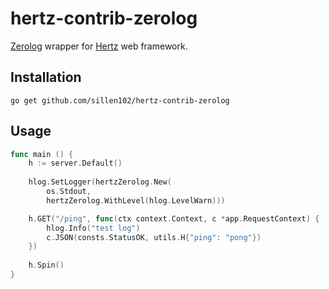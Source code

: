 # hertz-contrib-zerolog
[Zerolog](https://github.com/rs/zerolog) wrapper for [Hertz](https://github.com/cloudwego/hertz) web framework.

## Installation
    go get github.com/sillen102/hertz-contrib-zerolog

## Usage
```go
func main () {
    h := server.Default()
	
    hlog.SetLogger(hertzZerolog.New(
        os.Stdout,
        hertzZerolog.WithLevel(hlog.LevelWarn)))

    h.GET("/ping", func(ctx context.Context, c *app.RequestContext) {
        hlog.Info("test log")
        c.JSON(consts.StatusOK, utils.H{"ping": "pong"})
    })
	
    h.Spin()
}
```